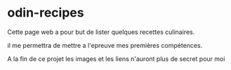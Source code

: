 # odin-recipes

Cette page web a pour but de lister quelques recettes culinaires.

il me permettra de mettre a l'epreuve mes premières compétences.

A la fin de ce projet les images et les liens n'auront plus de secret pour moi
